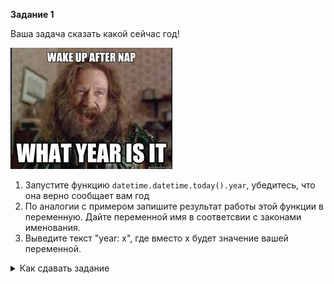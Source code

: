 **Задание 1**

Ваша задача сказать какой сейчас год!

![TargetDown](./assets/1.png)

1. Запустите функцию `datetime.datetime.today().year`, убедитесь, что она верно сообщает вам год
2. По аналогии с примером запишите результат работы этой функции в переменную. Дайте переменной имя в соответсвии с законами именования.
3. Выведите текст "year: x", где вместо х будет значение вашей переменной.

<details>
<summary>Как сдавать задание</summary>
Для запуска кода используйте кнопку **"Выполнить"** справа.
Результат вы будете видеть в консоли справа.

Если состояние кода нужно вернуть к начальному, то нажмите кнопку **"Очистить"**.

Когда задание будет готовым, нажмите сверху кнопку **"Далее"**.
В случае успешного прохождения тестов вы перейдёте на следующий шаг.

Если какой-то из тестов не будет пройден, то вы получите сообщение об ошибке.
Исправьте код и попробуйте снова.
</details>


